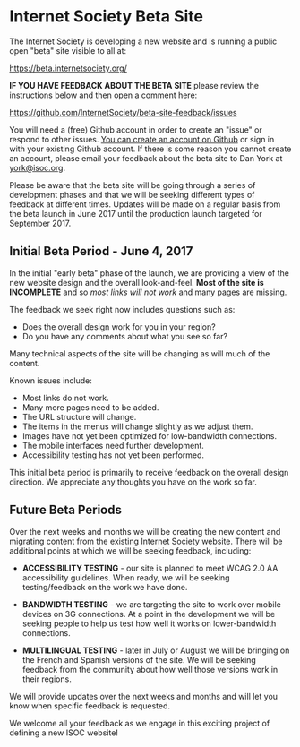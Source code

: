 # Internet Society Beta Site
The Internet Society is developing a new website and is running a public open "beta" site visible to all at:

https://beta.internetsociety.org/

**IF YOU HAVE FEEDBACK ABOUT THE BETA SITE** please review the instructions below and then open a comment here:

https://github.com/InternetSociety/beta-site-feedback/issues

You will need a (free) Github account in order to create an "issue" or respond to other issues. [You can create an account on Github](https://github.com/join) or sign in with your existing Github account. If there is some reason you cannot create an account, please email your feedback about the beta site to Dan York at [york@isoc.org](mailto:york@isoc.org).

Please be aware that the beta site will be going through a series of development phases and that we will be seeking different types of feedback at different times. Updates will be made on a regular basis from the beta launch in June 2017 until the production launch targeted for September 2017.

## Initial Beta Period - June 4, 2017

In the initial "early beta" phase of the launch, we are providing a view of the new website design and the overall look-and-feel. **Most of the site is INCOMPLETE** and so *most links will not work* and many pages are missing. 

The feedback we seek right now includes questions such as:

* Does the overall design work for you in your region?
* Do you have any comments about what you see so far?

Many technical aspects of the site will be changing as will much of the content. 

Known issues include:

* Most links do not work.
* Many more pages need to be added.
* The URL structure will change.
* The items in the menus will change slightly as we adjust them.
* Images have not yet been optimized for low-bandwidth connections.
* The mobile interfaces need further development.
* Accessibility testing has not yet been performed.

This initial beta period is primarily to receive feedback on the overall design direction. We appreciate any thoughts you have on the work so far.

## Future Beta Periods

Over the next weeks and months we will be creating the new content and migrating content from the existing Internet Society website. There will be additional points at which we will be seeking feedback, including:

* **ACCESSIBILITY TESTING** - our site is planned to meet WCAG 2.0 AA accessibility guidelines. When ready, we will be seeking testing/feedback on the work we have done.

* **BANDWIDTH TESTING** - we are targeting the site to work over mobile devices on 3G connections. At a point in the development we will be seeking people to help us test how well it works on lower-bandwidth connections.

* **MULTILINGUAL TESTING** - later in July or August we will be bringing on the French and Spanish versions of the site. We will be seeking feedback from the community about how well those versions work in their regions.

We will provide updates over the next weeks and months and will let you know when specific feedback is requested.

We welcome all your feedback as we engage in this exciting project of defining a new ISOC website!
